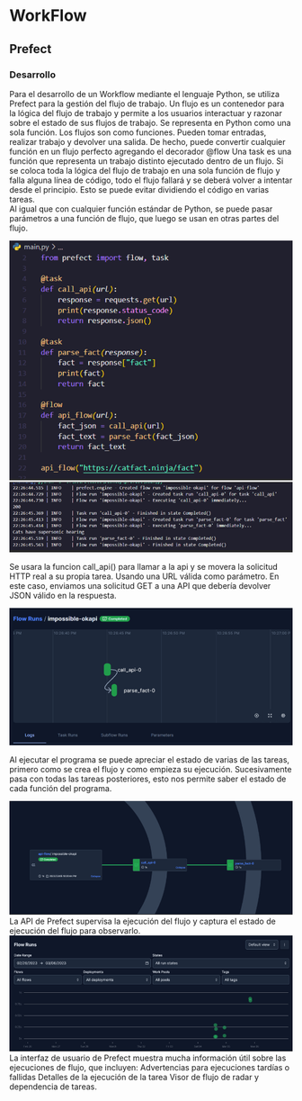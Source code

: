 # WorkFlow
## Prefect
### Desarrollo

Para el desarrollo de un Workflow mediante el lenguaje Python, se utiliza Prefect para la gestión del flujo de trabajo. 
Un flujo es un contenedor para la lógica del flujo de trabajo y permite a los usuarios interactuar y razonar sobre el estado de sus flujos de trabajo. Se representa en Python como una sola función.
Los flujos son como funciones. Pueden tomar entradas, realizar trabajo y devolver una salida. De hecho, puede convertir cualquier función en un flujo perfecto agregando el decorador @flow
Una task es una función que representa un trabajo distinto ejecutado dentro de un flujo. 
Si se coloca toda la lógica del flujo de trabajo en una sola función de flujo y falla alguna línea de código, todo el flujo fallará y se deberá volver a intentar desde el principio. Esto se puede evitar dividiendo el código en varias tareas.  
Al igual que con cualquier función estándar de Python, se puede pasar parámetros a una función de flujo, que luego se usan en otras partes del flujo. 


![alt text](https://github.com/TheoBM5/ComputacionTolerante/blob/main/Workflow/Recursos/image1.png?raw=true)
![alt text](https://github.com/TheoBM5/ComputacionTolerante/blob/main/Workflow/Recursos/image2.png?raw=true)

Se usara la funcion call_api() para llamar a la api y se movera la solicitud HTTP real a su propia tarea.
Usando una URL válida como parámetro. En este caso, enviamos una solicitud GET a una API que debería devolver JSON válido en la respuesta. 

![alt text](https://github.com/TheoBM5/ComputacionTolerante/blob/main/Workflow/Recursos/image3.png?raw=true)

Al ejecutar el programa se puede apreciar el estado de varias de las tareas, primero como se crea el flujo y como empieza su ejecución. Sucesivamente pasa con todas las tareas posteriores, esto nos permite saber el estado de cada función del programa.

![alt text](https://github.com/TheoBM5/ComputacionTolerante/blob/main/Workflow/Recursos/image4.png?raw=true)
La API de Prefect supervisa la ejecución del flujo y captura el estado de ejecución del flujo para observarlo.
![alt text](https://github.com/TheoBM5/ComputacionTolerante/blob/main/Workflow/Recursos/image5.png?raw=true)
La interfaz de usuario de Prefect muestra mucha información útil sobre las ejecuciones de flujo, que incluyen: Advertencias para ejecuciones tardías o fallidas Detalles de la ejecución de la tarea Visor de flujo de radar y dependencia de tareas.
